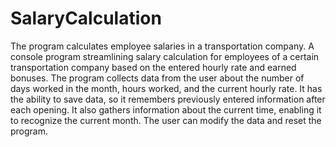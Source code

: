 # SalaryCalculation
 The program calculates employee salaries in a transportation company.
A console program streamlining salary calculation for employees of a certain transportation company based on the entered hourly rate and earned bonuses.
The program collects data from the user about the number of days worked in the month, hours worked, and the current hourly rate.
It has the ability to save data, so it remembers previously entered information after each opening.
It also gathers information about the current time, enabling it to recognize the current month. The user can modify the data and reset the program.

